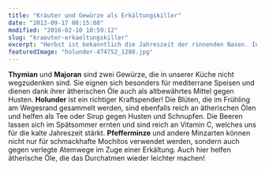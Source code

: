 ```yaml
---
title: "Kräuter und Gewürze als Erkältungskiller"
date: "2013-09-17 08:15:08"
modified: "2016-02-10 10:59:12"
slug: "kraeuter-erkaeltungskiller"
excerpt: "Herbst ist bekanntlich die Jahreszeit der rinnenden Nasen. In der Apotheke werden Unmengen von teuren Produkten verkauft, die gegen Erkältung und grippale Infekte helfen sollen. Dabei wächst unsere aromatische Hausapotheke fast direkt vor unserer Haustüre!"
featuredImage: "holunder-474752_1280.jpg"
---
```


**Thymian** und **Majoran** sind zwei Gewürze, die in unserer Küche nicht wegzudenken sind. Sie eignen sich besonders für mediterrane Speisen und dienen dank ihrer ätherischen Öle auch als altbewährtes Mittel gegen Husten. **Holunder** ist ein richtiger Kraftspender! Die Blüten, die im Frühling am Wegesrand gesammelt werden, sind ebenfalls reich an ätherischen Ölen und helfen als Tee oder Sirup gegen Husten und Schnupfen. Die Beeren lassen sich im Spätsommer ernten und sind reich an Vitamin C, welches uns für die kalte Jahreszeit stärkt. **Pfefferminze** und andere Minzarten können nicht nur für schmackhafte Mochitos verwendet werden, sondern auch gegen verlegte Atemwege im Zuge einer Erkältung. Auch hier helfen ätherische Öle, die das Durchatmen wieder leichter machen!